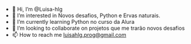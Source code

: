 - 👋 Hi, I’m @Luisa-hlg
- 👀 I’m interested in Novos desafios, Python e Ervas naturais.
- 🌱 I’m currently learning Python no curso da Alura
- 💞️ I’m looking to collaborate on projetos que me trarão novos desafios
- 📫 How to reach me luisahlg.prog@gmail.com

<!---
Luisa-hlg/Luisa-hlg is a ✨ special ✨ repository because its `README.md` (this file) appears on your GitHub profile.
You can click the Preview link to take a look at your changes.
--->
